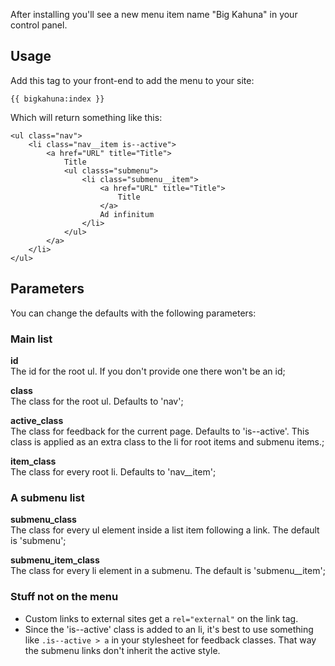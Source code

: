 After installing you'll see a new menu item name "Big Kahuna" in your control panel.

## Usage
Add this tag to your front-end to add the menu to your site:

    {{ bigkahuna:index }}

Which will return something like this:

    <ul class="nav">
        <li class="nav__item is--active">
            <a href="URL" title="Title">
                Title
                <ul classs="submenu">
                    <li class="submenu__item">
                        <a href="URL" title="Title">
                            Title
                        </a>
                        Ad infinitum
                    </li>
                </ul>
            </a>
        </li>
    </ul>

## Parameters
You can change the defaults with the following parameters:

### Main list
**id**  
The id for the root ul. If you don't provide one there won't be an id;

**class**  
The class for the root ul. Defaults to 'nav';

**active\_class**  
The class for feedback for the current page. Defaults to 'is--active'. This class is applied as an extra class to the li for root items and submenu items.;

**item\_class**  
The class for every root li. Defaults to 'nav__item';

### A submenu list
**submenu\_class**  
The class for every ul element inside a list item following a link. The default is 'submenu';

**submenu\_item\_class**  
The class for every li element in a submenu. The default is 'submenu__item';

### Stuff not on the menu
* Custom links to external sites get a `rel="external"` on the link tag.
* Since the 'is--active' class is added to an li, it's best to use something like `.is--active > a` in your stylesheet for feedback classes. That way the submenu links don't inherit the active style.
